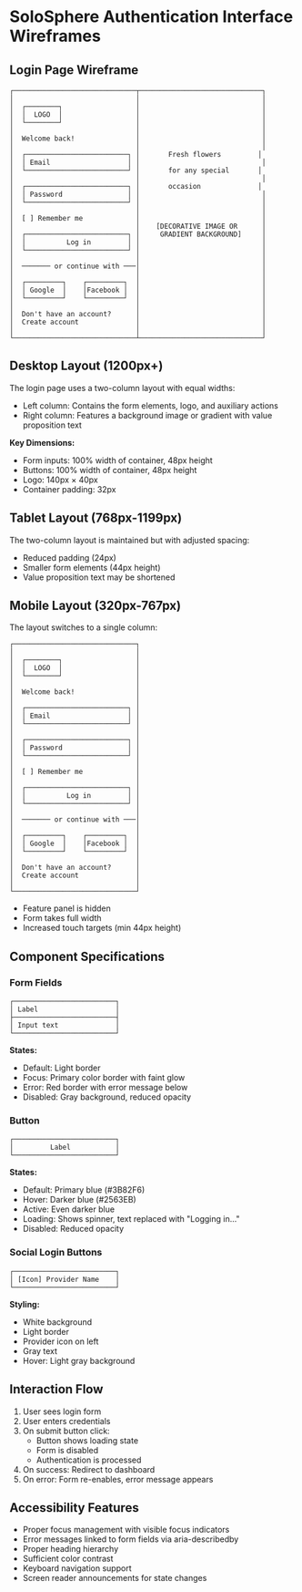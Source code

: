 # SoloSphere Authentication Interface Wireframes

## Login Page Wireframe

```
┌──────────────────────────────┬──────────────────────────────┐
│                              │                              │
│  ┌────────┐                  │                              │
│  │  LOGO  │                  │                              │
│  └────────┘                  │                              │
│                              │                              │
│  Welcome back!               │                              │
│                              │                              │
│  ┌─────────────────────────┐ │       Fresh flowers         │
│  │ Email                   │ │                              │
│  └─────────────────────────┘ │       for any special       │
│                              │                              │
│  ┌─────────────────────────┐ │       occasion              │
│  │ Password                │ │                              │
│  └─────────────────────────┘ │                              │
│                              │                              │
│  [ ] Remember me             │                              │
│                              │    [DECORATIVE IMAGE OR      │
│  ┌─────────────────────────┐ │     GRADIENT BACKGROUND]     │
│  │          Log in         │ │                              │
│  └─────────────────────────┘ │                              │
│                              │                              │
│  ─────── or continue with ───│                              │
│                              │                              │
│  ┌─────────┐    ┌─────────┐  │                              │
│  │ Google  │    │Facebook │  │                              │
│  └─────────┘    └─────────┘  │                              │
│                              │                              │
│  Don't have an account?      │                              │
│  Create account              │                              │
│                              │                              │
└──────────────────────────────┴──────────────────────────────┘
```

## Desktop Layout (1200px+)

The login page uses a two-column layout with equal widths:
- Left column: Contains the form elements, logo, and auxiliary actions
- Right column: Features a background image or gradient with value proposition text

**Key Dimensions:**
- Form inputs: 100% width of container, 48px height
- Buttons: 100% width of container, 48px height
- Logo: 140px × 40px
- Container padding: 32px

## Tablet Layout (768px-1199px)

The two-column layout is maintained but with adjusted spacing:
- Reduced padding (24px)
- Smaller form elements (44px height)
- Value proposition text may be shortened

## Mobile Layout (320px-767px)

The layout switches to a single column:
```
┌──────────────────────────────┐
│                              │
│  ┌────────┐                  │
│  │  LOGO  │                  │
│  └────────┘                  │
│                              │
│  Welcome back!               │
│                              │
│  ┌─────────────────────────┐ │
│  │ Email                   │ │
│  └─────────────────────────┘ │
│                              │
│  ┌─────────────────────────┐ │
│  │ Password                │ │
│  └─────────────────────────┘ │
│                              │
│  [ ] Remember me             │
│                              │
│  ┌─────────────────────────┐ │
│  │          Log in         │ │
│  └─────────────────────────┘ │
│                              │
│  ─────── or continue with ───│
│                              │
│  ┌─────────┐    ┌─────────┐  │
│  │ Google  │    │Facebook │  │
│  └─────────┘    └─────────┘  │
│                              │
│  Don't have an account?      │
│  Create account              │
│                              │
└──────────────────────────────┘
```

- Feature panel is hidden
- Form takes full width
- Increased touch targets (min 44px height)

## Component Specifications

### Form Fields

```
┌─────────────────────────┐
│ Label                   │
├─────────────────────────┤
│ Input text              │
└─────────────────────────┘
```

**States:**
- Default: Light border
- Focus: Primary color border with faint glow
- Error: Red border with error message below
- Disabled: Gray background, reduced opacity

### Button

```
┌─────────────────────────┐
│         Label           │
└─────────────────────────┘
```

**States:**
- Default: Primary blue (#3B82F6)
- Hover: Darker blue (#2563EB)
- Active: Even darker blue
- Loading: Shows spinner, text replaced with "Logging in..."
- Disabled: Reduced opacity

### Social Login Buttons

```
┌─────────────────────────┐
│ [Icon] Provider Name    │
└─────────────────────────┘
```

**Styling:**
- White background
- Light border
- Provider icon on left
- Gray text
- Hover: Light gray background

## Interaction Flow

1. User sees login form
2. User enters credentials
3. On submit button click:
   - Button shows loading state
   - Form is disabled
   - Authentication is processed
4. On success: Redirect to dashboard
5. On error: Form re-enables, error message appears

## Accessibility Features

- Proper focus management with visible focus indicators
- Error messages linked to form fields via aria-describedby
- Proper heading hierarchy
- Sufficient color contrast
- Keyboard navigation support
- Screen reader announcements for state changes